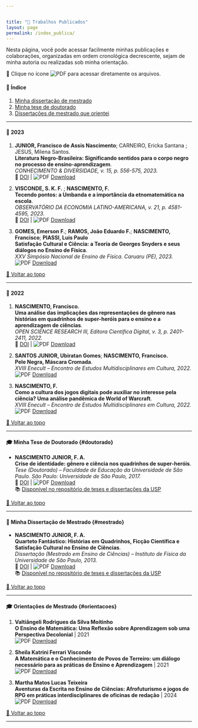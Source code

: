 ```yaml
---


title: "📝 Trabalhos Publicados"
layout: page
permalink: /index_publica/
---
```


Nesta página, você pode acessar facilmente minhas publicações e colaborações, organizadas em ordem cronológica decrescente, sejam de minha autoria ou realizadas sob minha orientação.  

🔗 Clique no ícone ![PDF](https://itxesco.github.io/imagens/icones/icons16/pdf-icon.png) para acessar diretamente os arquivos.

#### 📌 Índice

1. [Minha dissertação de mestrado](#mestrado)  
2. [Minha tese de doutorado](#doutorado)  
3. [Dissertações de mestrado que orientei](#orientacoes)  

---

#### 📅 2023

1. **JUNIOR, Francisco de Assis Nascimento**; CARNEIRO, Ericka Santana ; JESUS, Milena Santos.  
   **Literatura Negro-Brasileira: Significando sentidos para o corpo negro no processo de ensino-aprendizagem**.  
   *CONHECIMENTO & DIVERSIDADE, v. 15, p. 556-575, 2023.*  
   🔗 [DOI](https://dx.doi.org/10.18316/rcd.v15i37.9719) | ![PDF](https://itxesco.github.io/imagens/icones/icons16/pdf-icon.png) [Download](https://itxesco.github.io/biblioteca/artigos/literatura_negro_brasileira.pdf)  

2. **VISCONDE, S. K. F.** ; **NASCIMENTO, F.**  
   **Tecendo pontos: a Umbanda e a importância da etnomatemática na escola**.  
   *OBSERVATÓRIO DA ECONOMIA LATINO-AMERICANA, v. 21, p. 4581-4595, 2023.*  
   🔗 [DOI](https://dx.doi.org/10.55905/oelv21n6-077) | ![PDF](https://itxesco.github.io/imagens/icones/icons16/pdf-icon.png) [Download](https://itxesco.github.io/biblioteca/artigos/tecendo_pontos.pdf)  

3. **GOMES, Emerson F.**; **RAMOS, João Eduardo F.**; **NASCIMENTO, Francisco**; **PIASSI, Luis Paulo**  
   **Satisfação Cultural e Ciência: a Teoria de Georges Snyders e seus diálogos no Ensino de Física**.  
   *XXV Simpósio Nacional de Ensino de Física. Caruaru (PE), 2023.*  
   ![PDF](https://itxesco.github.io/imagens/icones/icons16/pdf-icon.png) [Download](https://itxesco.github.io/biblioteca/artigos/satisfacao_cultural_ciencias.pdf)  

[🔼 Voltar ao topo](#trabalhos-publicados)

---

#### 📅 2022

1. **NASCIMENTO, Francisco.**  
   **Uma análise das implicações das representações de gênero nas histórias em quadrinhos de super-heróis para o ensino e a aprendizagem de ciências**.  
   *OPEN SCIENCE RESEARCH III, Editora Científica Digital, v. 3, p. 2401-2411, 2022.*  
   🔗 [DOI](https://dx.doi.org/10.37885/220308328) | ![PDF](https://itxesco.github.io/imagens/icones/icons16/pdf-icon.png) [Download](https://itxesco.github.io/biblioteca/artigos/implicacoes_genero_sh.pdf)  

2. **SANTOS JUNIOR, Ubiratan Gomes**; **NASCIMENTO, Francisco.**  
   **Pele Negra, Máscara Cromada**.  
   *XVIII Enecult – Encontro de Estudos Multidisciplinares em Cultura, 2022.*  
   ![PDF](https://itxesco.github.io/imagens/icones/icons16/pdf-icon.png) [Download](https://itxesco.github.io/biblioteca/artigos/pele_negra_mascara_cromada.pdf)  

3. **NASCIMENTO, F.**  
   **Como a cultura dos jogos digitais pode auxiliar no interesse pela ciência? Uma análise pandêmica de World of Warcraft**.  
   *XVIII Enecult – Encontro de Estudos Multidisciplinares em Cultura, 2022.*  
   ![PDF](https://itxesco.github.io/imagens/icones/icons16/pdf-icon.png) [Download](https://itxesco.github.io/biblioteca/artigos/jogos_educacao_warcraft.pdf)  

[🔼 Voltar ao topo](#trabalhos-publicados)

---

#### 🎓 **Minha Tese de Doutorado** {#doutorado}

- **NASCIMENTO JUNIOR, F. A.**  
  **Crise de identidade: gênero e ciência nos quadrinhos de super-heróis**.  
  *Tese (Doutorado) – Faculdade de Educação da Universidade de São Paulo. São Paulo: Universidade de São Paulo, 2017.*  
  🔗 [DOI](https://doi.org/10.11606/T.48.2017.tde-07082017-155126) | ![PDF](https://itxesco.github.io/imagens/icones/icons16/pdf-icon.png) [Download](https://itxesco.github.io/biblioteca/teses/crise_de_identidade.pdf)  
  📚 [Disponível no repositório de teses e dissertações da USP](https://teses.usp.br/teses/disponiveis/48/48134/tde-07082017-155126/pt-br.php)  

[🔼 Voltar ao topo](#trabalhos-publicados)

---

#### 📖 **Minha Dissertação de Mestrado** {#mestrado}

- **NASCIMENTO JUNIOR, F. A.**  
  **Quarteto Fantástico: Histórias em Quadrinhos, Ficção Científica e Satisfação Cultural no Ensino de Ciências**.  
  *Dissertação (Mestrado em Ensino de Ciências) – Instituto de Física da Universidade de São Paulo, 2013.*  
  🔗 [DOI](https://doi.org/10.11606/D.81.2013.tde-23042013-113427) | ![PDF](https://itxesco.github.io/imagens/icones/icons16/pdf-icon.png) [Download](https://itxesco.github.io/biblioteca/dissertacoes/quarteto_fantastico.pdf)  
  📚 [Disponível no repositório de teses e dissertações da USP](https://teses.usp.br/teses/disponiveis/81/81131/tde-23042013-113427/pt-br.php)  

[🔼 Voltar ao topo](#trabalhos-publicados)

---

#### 🎓 **Orientações de Mestrado** {#orientacoes}

1. **Valtiângeli Rodrigues da Silva Moitinho**  
   **O Ensino de Matemática: Uma Reflexão sobre Aprendizagem sob uma Perspectiva Decolonial** | 2021  
   ![PDF](https://itxesco.github.io/imagens/icones/icons16/pdf-icon.png) [Download](https://itxesco.github.io/biblioteca/dissertacoes/ensino_matematica_decolonial.pdf)  

2. **Sheila Katrini Ferrari Visconde**  
   **A Matemática e o Conhecimento de Povos de Terreiro: um diálogo necessário para as práticas de Ensino e Aprendizagem** | 2021  
   ![PDF](https://itxesco.github.io/imagens/icones/icons16/pdf-icon.png) [Download](https://itxesco.github.io/biblioteca/dissertacoes/matematica_povos_terreiro.pdf)  

3. **Martha Matos Lucas Teixeira**  
   **Aventuras da Escrita no Ensino de Ciências: Afrofuturismo e jogos de RPG em práticas interdisciplinares de oficinas de redação** | 2024  
   ![PDF](https://itxesco.github.io/imagens/icones/icons16/pdf-icon.png) [Download](https://itxesco.github.io/biblioteca/dissertacoes/aventuras_escrita_ensino.pdf)  

[🔼 Voltar ao topo](#trabalhos-publicados)

---
